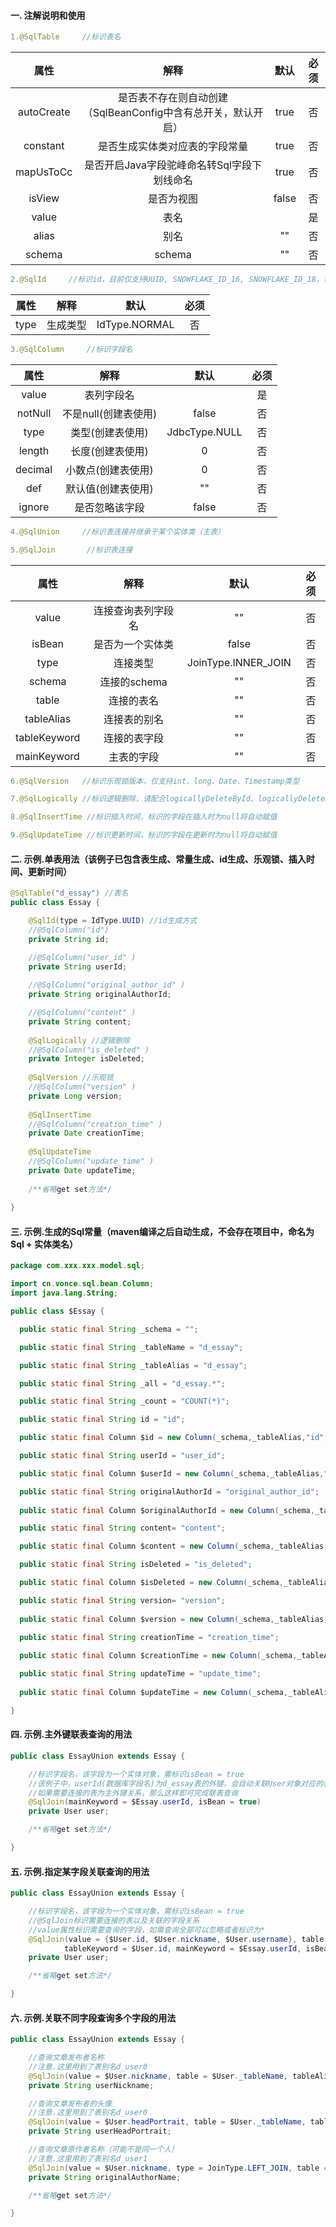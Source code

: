#### 一. 注解说明和使用
```java
1.@SqlTable     //标识表名
```
属性  | 解释  | 默认 | 必须
 :----: | :-----: | :-----: | :------:  
 autoCreate  | 是否表不存在则自动创建（SqlBeanConfig中含有总开关，默认开启） | true | 否
 constant  | 是否生成实体类对应表的字段常量 | true | 否
 mapUsToCc  | 是否开启Java字段驼峰命名转Sql字段下划线命名 | true | 否
 isView  | 是否为视图 | false | 否
 value  | 表名 |  | 是
 alias  | 别名 | "" | 否
 schema  | schema | "" | 否

```java
2.@SqlId     //标识id，目前仅支持UUID, SNOWFLAKE_ID_16, SNOWFLAKE_ID_18，请查看IdType枚举类
```

属性  | 解释  | 默认 | 必须
 :----: | :-----: | :-----: | :------: 
 type  | 生成类型 | IdType.NORMAL | 否

```java
3.@SqlColumn     //标识字段名
```

属性  | 解释  | 默认 | 必须
 :----: | :-----: | :-----: | :------: 
 value  | 表列字段名 |  | 是
 notNull  | 不是null(创建表使用) | false | 否
 type  | 类型(创建表使用) | JdbcType.NULL | 否
 length  | 长度(创建表使用) | 0 | 否
 decimal  | 小数点(创建表使用) | 0 | 否
 def  | 默认值(创建表使用) | "" | 否
 ignore  | 是否忽略该字段 | false | 否

```java
4.@SqlUnion     //标识表连接并继承于某个实体类（主表）
```

```java
5.@SqlJoin       //标识表连接
```

属性  | 解释  | 默认 | 必须
 :----: | :-----: | :-----: | :------: 
 value  | 连接查询表列字段名 | "" | 否
 isBean  | 是否为一个实体类 | false | 否
 type  | 连接类型 | JoinType.INNER_JOIN |否
 schema | 连接的schema | "" |否
 table | 连接的表名 | "" |否
 tableAlias | 连接表的别名 | "" |否
 tableKeyword | 连接的表字段 | "" |否
 mainKeyword | 主表的字段 | "" |否


```java
6.@SqlVersion   //标识乐观锁版本，仅支持int、long、Date、Timestamp类型
```

```java
7.@SqlLogically //标识逻辑删除，请配合logicallyDeleteById、logicallyDeleteByCondition这两个方法使用，请查看内置Delete文档
```

```java
8.@SqlInsertTime //标识插入时间，标识的字段在插入时为null将自动赋值
```

```java
9.@SqlUpdateTime //标识更新时间，标识的字段在更新时为null将自动赋值
```

#### 二. 示例.单表用法（该例子已包含表生成、常量生成、id生成、乐观锁、插入时间、更新时间）
```java
@SqlTable("d_essay") //表名
public class Essay {

	@SqlId(type = IdType.UUID) //id生成方式
	//@SqlColumn("id")
	private String id;

	//@SqlColumn("user_id" )
	private String userId;
	
	//@SqlColumn("original_author_id" )
	private String originalAuthorId;

	//@SqlColumn("content" )
	private String content;
	
	@SqlLogically //逻辑删除
	//@SqlColumn("is_deleted" )
	private Integer isDeleted;
	
	@SqlVersion //乐观锁
	//@SqlColumn("version" )
	private Long version;
	
	@SqlInsertTime
	//@SqlColumn("creation_time" )
	private Date creationTime;
	
	@SqlUpdateTime
	//@SqlColumn("update_time" )
	private Date updateTime;
	
	/**省略get set方法*/
	
}
```

#### 三. 示例.生成的Sql常量（maven编译之后自动生成，不会存在项目中，命名为Sql + 实体类名）
```java
package com.xxx.xxx.model.sql;

import cn.vonce.sql.bean.Column;
import java.lang.String;

public class $Essay {

  public static final String _schema = "";

  public static final String _tableName = "d_essay";

  public static final String _tableAlias = "d_essay";

  public static final String _all = "d_essay.*";

  public static final String _count = "COUNT(*)";

  public static final String id = "id";

  public static final Column $id = new Column(_schema,_tableAlias,"id","");

  public static final String userId = "user_id";

  public static final Column $userId = new Column(_schema,_tableAlias,"user_id","");

  public static final String originalAuthorId = "original_author_id";
  
  public static final Column $originalAuthorId = new Column(_schema,_tableAlias,"original_author_id","");

  public static final String content= "content";

  public static final Column $content = new Column(_schema,_tableAlias,"content","");

  public static final String isDeleted = "is_deleted";

  public static final Column $isDeleted = new Column(_schema,_tableAlias,"is_deleted","");

  public static final String version= "version";
  
  public static final Column $version = new Column(_schema,_tableAlias,"version","");

  public static final String creationTime = "creation_time";
  
  public static final Column $creationTime = new Column(_schema,_tableAlias,"creation_time","");

  public static final String updateTime = "update_time";
  
  public static final Column $updateTime = new Column(_schema,_tableAlias,"update_time","");

}
```
#### 四. 示例.主外键联表查询的用法
```java
public class EssayUnion extends Essay {

	//标识字段名，该字段为一个实体对象，需标识isBean = true
	//该例子中，userId(数据库字段名)为d_essay表的外键，会自动关联User对象对应的表id
	//如果需要连接的表为主外键关系，那么这样即可完成联表查询
	@SqlJoin(mainKeyword = $Essay.userId, isBean = true)
	private User user;

	/**省略get set方法*/

}
```
#### 五. 示例.指定某字段关联查询的用法
```java
public class EssayUnion extends Essay {

	//标识字段名，该字段为一个实体对象，需标识isBean = true
	//@SqlJoin标识需要连接的表以及关联的字段关系
	//value属性标识需要查询的字段，如需查询全部可以忽略或者标识为*
	@SqlJoin(value = {$User.id, $User.nickname, $User.username}, table = $User._tableName ,
            tableKeyword = $User.id, mainKeyword = $Essay.userId, isBean = true)
	private User user;

	/**省略get set方法*/

}
```
#### 六. 示例.关联不同字段查询多个字段的用法
```java
public class EssayUnion extends Essay {

	//查询文章发布者名称
	//注意.这里用到了表别名d_user0
	@SqlJoin(value = $User.nickname, table = $User._tableName, tableAlias = "user0", tableKeyword = $User.id, mainKeyword = $Essay.userId)
	private String userNickname;

	//查询文章发布者的头像
	//注意.这里用到了表别名d_user0
	@SqlJoin(value = $User.headPortrait, table = $User._tableName, tableAlias = "user0", tableKeyword = $User.id, mainKeyword = $Essay.userId)
	private String userHeadPortrait;

	//查询文章原作者名称（可能不是同一个人）
	//注意.这里用到了表别名d_user1
	@SqlJoin(value = $User.nickname, type = JoinType.LEFT_JOIN, table = $User._tableName, tableAlias = "user1", tableKeyword = $User.id, mainKeyword = $Essay.originalAuthorId)
	private String originalAuthorName;

	/**省略get set方法*/

}
```
